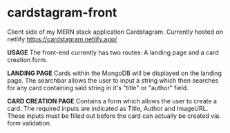 # cardstagram-front
Client side of my MERN stack application Cardstagram. Currently hosted on netlify https://cardstagram.netlify.app/


**USAGE**
The front-end currently has two routes: A landing page and a card creation form.

**LANDING PAGE**
Cards within the MongoDB will be displayed on the landing page. The searchbar allows the user to input a string which then searches for any card containing said string in it's "title" or "author" field.

**CARD CREATION PAGE**
Contains a form which allows the user to create a card. The required inputs are indicated as Title, Author and ImageURL. These inputs must be filled out before the card can actually be created via. form validation.


